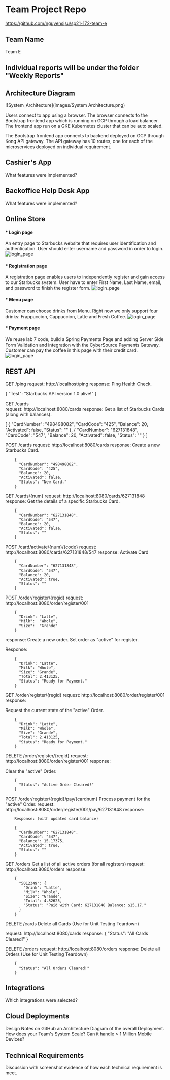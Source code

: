 # Team Project Repo

https://github.com/nguyensjsu/sp21-172-team-e

## Team Name
Team E

## Individual reports will be under the folder "Weekly Reports" 

## Architecture Diagram

![System_Architecture](images/System Architecture.png)


Users connect to app using a browser. The browser connects to the Bootstrap frontend app which is running on GCP through a load balancer. The frontend app run on a GKE Kubernetes cluster that can be auto scaled.

The Bootstrap frontend app connects to backend deployed on GCP through Kong API gateway. The API gateway has 10 routes, one for each of the microservices deployed on individual requirement.



## Cashier's App
What features were implemented?

## Backoffice Help Desk App
What features were implemented?

## Online Store 

#### * Login page
An entry page to Starbucks website that requires user identification and authentication.
User should enter username and password in order to login.
![login_page](images/login_page.png)


#### * Registration page
A registration page enables users to independently register and gain access to our Starbucks system. User have to enter First Name, Last Name, email, and password to finish the register form.
![login_page](images/registration_page.png)


#### * Menu page
Customer can choose drinks from Menu. Right now we only support four drinks: Frappuccion, Cappuccion, Latte and Fresh Coffee.
![login_page](images/menu_page.png)


#### * Payment page
We reuse lab 7 code, build a Spring Payments Page and adding Server Side Form Validation and integration with the CyberSource Payments Gateway. Customer can pay the coffee in this page with their credit card.
![login_page](images/payment_page.png)


## REST API 

GET /ping 
request: 
http://localhost/ping
response:
Ping Health Check.

{ 
  "Test": "Starbucks API version 1.0 alive!" 
}  



GET /cards  
request: 
http://localhost:8080/cards
response:
Get a list of Starbucks Cards (along with balances).

[ 
  { 
    "CardNumber": "498498082", 
            "CardCode": "425", 
            "Balance": 20, 
            "Activated": false, 
            "Status": "" 
          }, 
          { 
            "CardNumber": "627131848", 
            "CardCode": "547", 
            "Balance": 20, 
            "Activated": false, 
            "Status": "" 
          } 
        ]        

POST /cards
request: 
http://localhost:8080/cards
response: 
Create a new Starbucks Card.

        { 
          "CardNumber": "498498082", 
          "CardCode": "425", 
          "Balance": 20, 
          "Activated": false, 
          "Status": "New Card." 
        }

GET     /cards/{num} 
request: 
http://localhost:8080/cards/627131848
response:
Get the details of a specific Starbucks Card.

        { 
          "CardNumber": "627131848", 
          "CardCode": "547", 
          "Balance": 20, 
          "Activated": false, 
          "Status": "" 
        }        

POST     /card/activate/{num}/{code} 
request: 
http://localhost:8080/cards/627131848/547
response:
 Activate Card 

        { 
          "CardNumber": "627131848", 
          "CardCode": "547", 
          "Balance": 20, 
          "Activated": true, 
          "Status": "" 
        }

POST    /order/register/{regid} 
request: 
http://localhost:8080/order/register/001

        { 
          "Drink": "Latte", 
          "Milk":  "Whole", 
          "Size":  "Grande" 
        }     
response:
Create a new order. Set order as "active" for register.

Response:

        { 
          "Drink": "Latte", 
          "Milk": "Whole", 
          "Size": "Grande", 
          "Total": 2.413125, 
          "Status": "Ready for Payment." 
        }        

GET     /order/register/{regid} 
request: 
http://localhost:8080/order/register/001
response:

 Request the current state of the "active" Order.

        { 
          "Drink": "Latte", 
          "Milk": "Whole", 
          "Size": "Grande", 
          "Total": 2.413125, 
          "Status": "Ready for Payment." 
        }

DELETE  /order/register/{regid} 
request: 
http://localhost:8080/order/register/001
response:

Clear the "active" Order.

        { 
          "Status": "Active Order Cleared!" 
        }

POST    /order/register/{regid}/pay/{cardnum} 
Process payment for the "active" Order.
request: 
http://localhost:8080/order/register/001/pay/627131848
response: 

        Response: (with updated card balance)

        { 
          "CardNumber": "627131848", 
          "CardCode": "547", 
          "Balance": 15.17375, 
          "Activated": true, 
          "Status": "" 
        }

GET     /orders 
Get a list of all active orders (for all registers)
request: 
http://localhost:8080/orders
response: 

        { 
          "5012349": { 
            "Drink": "Latte", 
            "Milk": "Whole", 
            "Size": "Grande", 
            "Total": 4.82625, 
            "Status": "Paid with Card: 627131848 Balance: $15.17." 
          } 
        }

DELETE     /cards 
Delete all Cards (Use for Unit Testing Teardown)

request: 
http://localhost:8080/cards
response: 
        { 
          "Status": "All Cards Cleared!" 
        }

DELETE     /orders 
request: 
http://localhost:8080/orders
response: 
Delete all Orders (Use for Unit Testing Teardown)

        { 
          "Status": "All Orders Cleared!" 
        } 

## Integrations 
Which integrations were selected?

## Cloud Deployments
Design Notes on GitHub an Architecture Diagram of the overall Deployment.
How does your Team's System Scale?  Can it handle > 1 Million Mobile Devices?

## Technical Requirements
Discussion with screenshot evidence of how each technical requirement is meet.


